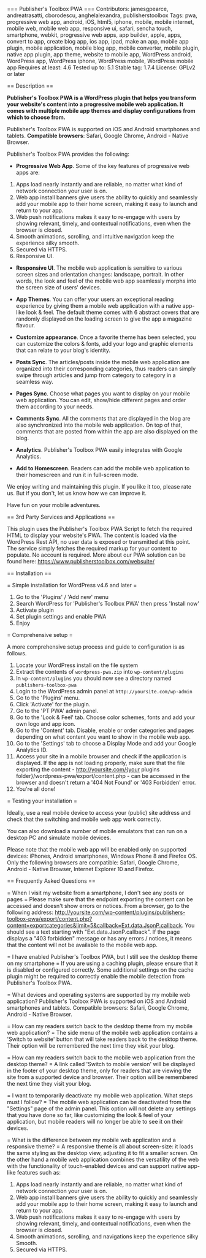 === Publisher's Toolbox PWA ===
Contributors: jamesgpearce, andreatrasatti, cborodescu, anghelalexandra, publisherstoolbox
Tags: pwa, progressive web app, android, iOS, html5, iphone, mobile, mobile internet, mobile web, mobile web app, responsive ui, safari, sencha touch, smartphone, webkit, progressive web apps, app builder, apple, apps, convert to app, create blog app, ios app, ipad, make an app, mobile app plugin, mobile application, mobile blog app, mobile converter, mobile plugin, native app plugin, app theme, website to mobile app, WordPress android, WordPress app, WordPress iphone, WordPress mobile, WordPress mobile app
Requires at least: 4.6
Tested up to: 5.1
Stable tag: 1.7.4
License: GPLv2 or later

== Description ==

**Publisher's Toolbox PWA is a WordPress plugin that helps you transform your website's content into a progressive mobile web application. It comes with multiple mobile app themes and display configurations from which to choose from.** 

Publisher's Toolbox PWA is supported on iOS and Android smartphones and tablets. **Compatible browsers**: Safari, Google Chrome, Android - Native Browser.

Publisher's Toolbox PWA provides the following:

* **Progressive Web App**. Some of the key features of progressive web apps are: 

 1. Apps load nearly instantly and are reliable, no matter what kind of network connection your user is on.
 1. Web app install banners give users the ability to quickly and seamlessly add your mobile app to their home screen, making it easy to launch and return to your app.
 1. Web push notifications makes it easy to re-engage with users by showing relevant, timely, and contextual notifications, even when the browser is closed.
 1. Smooth animations, scrolling, and intuitive navigation keep the experience silky smooth.
 1. Secured via HTTPS.
 1. Responsive UI.

* **Responsive UI**. The mobile web application is sensitive to various screen sizes and orientation changes: landscape, portrait. In other words, the look and feel of the mobile web app seamlessly morphs into the screen size of users' devices.

* **App Themes**. You can offer your users an exceptional reading experience by giving them a mobile web application with a native app-like look & feel. The default theme comes with 6 abstract covers that are randomly displayed on the loading screen to give the app a magazine flavour.

* **Customize appearance**. Once a favorite theme has been selected, you can customize the colors & fonts, add your logo and graphic elements that can relate to your blog's identity.

* **Posts Sync**. The articles/posts inside the mobile web application are organized into their corresponding categories, thus readers can simply swipe through articles and jump from category to category in a seamless way.

* **Pages Sync**. Choose what pages you want to display on your mobile web application. You can edit, show/hide different pages and order them according to your needs. 

* **Comments Sync**. All the comments that are displayed in the blog are also synchronized into the mobile web application. On top of that, comments that are posted from within the app are also displayed on the blog.

* **Analytics**. Publisher's Toolbox PWA easily integrates with Google Analytics.

* **Add to Homescreen**. Readers can add the mobile web application to their homescreen and run it in full-screen mode.

We enjoy writing and maintaining this plugin. If you like it too, please rate us. But if you don't, let us know how we can improve it.

Have fun on your mobile adventures.

== 3rd Party Services and Applications ==

This plugin uses the Publisher's Toolbox PWA Script to fetch the required HTML to display your website's PWA. The content is loaded via the WordPress Rest API, no user data is exposed or transmitted at this point. The service simply fetches the required markup for your content to populate. No account is required. More about our PWA solution can be found here: https://www.publisherstoolbox.com/websuite/


== Installation ==

= Simple installation for WordPress v4.6 and later =

1. Go to the 'Plugins' / 'Add new' menu
1. Search WordPress for 'Publisher's Toolbox PWA' then press 'Install now'
1. Activate plugin
1. Set plugin settings and enable PWA
1. Enjoy

= Comprehensive setup =

A more comprehensive setup process and guide to configuration is as follows.

1. Locate your WordPress install on the file system
1. Extract the contents of `wordpress-pwa.zip` into `wp-content/plugins`
1. In `wp-content/plugins` you should now see a directory named `publishers-toolbox-pwa`
1. Login to the WordPress admin panel at `http://yoursite.com/wp-admin`
1. Go to the 'Plugins' menu.
1. Click 'Activate' for the plugin.
1. Go to the 'PT PWA' admin panel.
1. Go to the 'Look & Feel' tab. Choose color schemes, fonts and add your own logo and app icon.
1. Go to the 'Content' tab. Disable, enable or order categories and pages depending on what content you want to show in the mobile web app.
1. Go to the 'Settings' tab to choose a Display Mode and add your Google Analytics ID.
1. Access your site in a mobile browser and check if the application is displayed. If the app is not loading properly, make sure that the file exporting the content - http://yoursite.com/{your plugins folder}/wordpress-pwa/export/content.php - can be accessed in the browser and doesn't return a '404 Not Found' or '403 Forbidden' error.
1. You're all done!

= Testing your installation =

Ideally, use a real mobile device to access your (public) site address and check that the switching and mobile web app work correctly.

You can also download a number of mobile emulators that can run on a desktop PC and simulate mobile devices.

Please note that the mobile web app will be enabled only on supported devices: iPhones, Android smartphones, Windows Phone 8 and Firefox OS. Only the following browsers are compatible: Safari, Google Chrome, Android - Native Browser, Internet Explorer 10 and Firefox.

== Frequently Asked Questions ==

= When I visit my website from a smartphone, I don't see any posts or pages =
Please make sure that the endpoint exporting the content can be accessed and doesn't show errors or notices. From a browser, go to the following address: http://yoursite.com/wp-content/plugins/publishers-toolbox-pwa/export/content.php?content=exportcategories&limit=5&callback=Ext.data.JsonP.callback. You should see a text starting with "Ext.data.JsonP.callback". If the page displays a "403 forbidden" message or has any errors / notices, it means that the content will not be available to the mobile web app.

= I have enabled Publisher's Toolbox PWA, but I still see the desktop theme on my smartphone =
If you are using a caching plugin, please ensure that it is disabled or configured correctly. Some additional settings on the cache plugin might be required to correctly enable the mobile detection from Publisher's Toolbox PWA.

= What devices and operating systems are supported by my mobile web application?
Publisher's Toolbox PWA is supported on iOS and Android smartphones and tablets. Compatible browsers: Safari, Google Chrome, Android - Native Browser.

= How can my readers switch back to the desktop theme from my mobile web application? =
The side menu of the mobile web application contains a 'Switch to website' button that will take readers back to the desktop theme. Their option will be remembered the next time they visit your blog.

= How can my readers switch back to the mobile web application from the desktop theme? =
A link called 'Switch to mobile version' will be displayed in the footer of your desktop theme, only for readers that are viewing the site from a supported device and browser. Their option will be remembered the next time they visit your blog.

= I want to temporarily deactivate my mobile web application. What steps must I follow? =
The mobile web application can be deactivated from the "Settings" page of the admin panel. This option will not delete any settings that you have done so far, like customizing the look & feel of your application, but mobile readers will no longer be able to see it on their devices.

= What is the difference between my mobile web application and a responsive theme? =
A responsive theme is all about screen-size: it loads the same styling as the desktop view, adjusting it to fit a smaller screen. On the other hand a mobile web application combines the versatility of the web with the functionality of touch-enabled devices and can support native app-like features such as: 

1. Apps load nearly instantly and are reliable, no matter what kind of network connection your user is on.
1.  Web app install banners give users the ability to quickly and seamlessly add your mobile app to their home screen, making it easy to launch and return to your app.
1.  Web push notifications makes it easy to re-engage with users by showing relevant, timely, and contextual notifications, even when the browser is closed.
1.  Smooth animations, scrolling, and navigations keep the experience silky Smooth.
1.  Secured via HTTPS.

